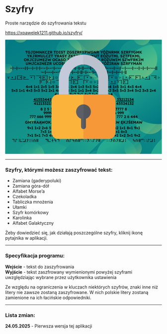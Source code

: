 # Szyfry
Proste narzędzie do szyfrowania tekstu

https://xpawelek1211.github.io/szyfry/

![Grafika](img.svg)

---

### Szyfry, którymi możesz zaszyfrować tekst:
- Zamiana (gaderypoluki)
- Zamiana góra-dół
- Alfabet Morse’a
- Czekoladka
- Tabliczka mnożenia
- Ułamki
- Szyfr komórkowy
- Karolinka
- Alfabet Galaktyczny

Żeby dowiedzieć się, jak działają poszczególne szyfry, kliknij ikonę pytajnika w aplikacji.

---

### Specyfikacja programu:
**Wejście** - tekst do zaszyfrowania  
**Wyjście** - tekst zaszfrowany wymienionymi powyżej szyframi uwzględziając wybrane przez użytkownika ustawienia

Ze względu na ograniczenia w kluczach niektórych szyfrów, znaki inne niż litery nie zawsze zostaną zaszyfrowane. W nich polskie litery zostaną zamienione na ich łacińskie odpowiedniki.

---

### Lista zmian:
**24.05.2025** - Pierwsza wersja tej aplikacji
